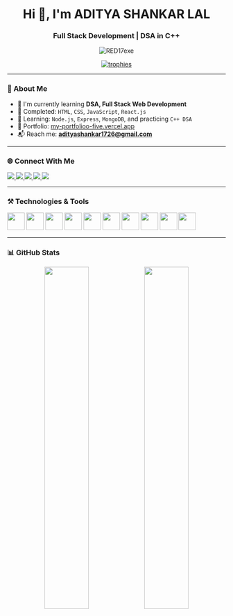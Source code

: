 <h1 align="center">Hi 👋, I'm ADITYA SHANKAR LAL</h1>
<h3 align="center">Full Stack Development | DSA in C++
</h3>

<p align="center">
  <img src="https://komarev.com/ghpvc/?username=RED17exe&label=Profile%20views&color=0e75b6&style=flat" alt="RED17exe" />
</p>

<p align="center">
  <a href="https://github.com/ryo-ma/github-profile-trophy">
    <img src="https://github-profile-trophy.vercel.app/?username=RED17exe&theme=tokyonight&no-frame=true&column=7&margin-w=10&margin-h=15" alt="trophies" />
  </a>
</p>

---

### 🌟 About Me

- 🌱 I'm currently learning **DSA, Full Stack Web Development**
- 🚀 Completed: `HTML`, `CSS`, `JavaScript`, `React.js`
- 🧠 Learning: `Node.js`, `Express`, `MongoDB`, and practicing `C++ DSA`
- 💼 Portfolio: [my-portfolioo-five.vercel.app](https://my-portfolioo-five.vercel.app/)
- 📬 Reach me: **adityashankar1726@gmail.com**

---

### 🌐 Connect With Me

<p align="left">
  <a href="https://www.linkedin.com/in/aditya-shankar-lal-48b354320/" target="_blank">
    <img src="https://img.shields.io/badge/LinkedIn-0A66C2?style=for-the-badge&logo=linkedin&logoColor=white" />
  </a>
  <a href="https://stackoverflow.com/users/30871233/red-17" target="_blank">
    <img src="https://img.shields.io/badge/Stackoverflow-F58025?style=for-the-badge&logo=stackoverflow&logoColor=white" />
  </a>
  <a href="https://www.codechef.com/users/adiii_17" target="_blank">
    <img src="https://img.shields.io/badge/CodeChef-5B4638?style=for-the-badge&logo=codechef&logoColor=white" />
  </a>
  <a href="https://codeforces.com/profile/adii__17" target="_blank">
    <img src="https://img.shields.io/badge/Codeforces-1F8ACB?style=for-the-badge&logo=codeforces&logoColor=white" />
  </a>
  <a href="https://leetcode.com/u/aadi____17/" target="_blank">
    <img src="https://img.shields.io/badge/LeetCode-FFA116?style=for-the-badge&logo=leetcode&logoColor=black" />
  </a>
</p>

---

### ⚒️ Technologies & Tools

<p align="left">
  <img src="https://cdn.jsdelivr.net/gh/devicons/devicon/icons/cplusplus/cplusplus-original.svg" width="40" />
  <img src="https://cdn.jsdelivr.net/gh/devicons/devicon/icons/java/java-original.svg" width="40" />
  <img src="https://cdn.jsdelivr.net/gh/devicons/devicon/icons/html5/html5-original.svg" width="40" />
  <img src="https://cdn.jsdelivr.net/gh/devicons/devicon/icons/css3/css3-original.svg" width="40" />
  <img src="https://cdn.jsdelivr.net/gh/devicons/devicon/icons/javascript/javascript-original.svg" width="40" />
  <img src="https://cdn.jsdelivr.net/gh/devicons/devicon/icons/react/react-original.svg" width="40" />
  <img src="https://cdn.jsdelivr.net/gh/devicons/devicon/icons/express/express-original.svg" width="40" />
  <img src="https://cdn.jsdelivr.net/gh/devicons/devicon/icons/mongodb/mongodb-original.svg" width="40" />
  <img src="https://cdn.jsdelivr.net/gh/devicons/devicon/icons/nodejs/nodejs-original.svg" width="40" />
  <img src="https://cdn.jsdelivr.net/gh/devicons/devicon/icons/unrealengine/unrealengine-original.svg" width="40" />
</p>

---

### 📊 GitHub Stats

<div align="center">
<img src="https://github-readme-stats.vercel.app/api?username=red17exe&theme=tokyonight&show_icons=true&hide_border=false&include_all_commits=true" width="45%" />
<img src="https://github-readme-stats.vercel.app/api/top-langs/?username=red17exe&theme=tokyonight&layout=compact&hide_border=false" width="45%" />

